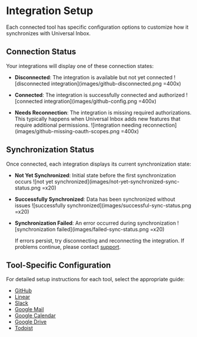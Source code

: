 # Integration Setup

Each connected tool has specific configuration options to customize how it synchronizes with Universal Inbox.

## Connection Status

Your integrations will display one of these connection states:

- **Disconnected**: The integration is available but not yet connected
  ![disconnected integration](images/github-disconnected.png =400x)

- **Connected**: The integration is successfully connected and authorized
  ![connected integration](images/github-config.png =400x)

- **Needs Reconnection**: The integration is missing required authorizations. This typically happens when Universal Inbox adds new features that require additional permissions.
  ![integration needing reconnection](images/github-missing-oauth-scopes.png =400x)

## Synchronization Status

Once connected, each integration displays its current synchronization state:

- **Not Yet Synchronized**: Initial state before the first synchronization occurs
  ![not yet synchronized](images/not-yet-synchronized-sync-status.png =x20)

- **Successfully Synchronized**: Data has been synchronized without issues
  ![successfully synchronized](images/successful-sync-status.png =x20)

- **Synchronization Failed**: An error occurred during synchronization
  ![synchronization failed](images/failed-sync-status.png =x20)
  
  If errors persist, try disconnecting and reconnecting the integration. If problems continue, please contact [support](mailto:support@universal-inbox.com).

## Tool-Specific Configuration

For detailed setup instructions for each tool, select the appropriate guide:

- [GitHub](github.md)
- [Linear](linear.md)
- [Slack](slack.md)
- [Google Mail](gmail.md)
- [Google Calendar](gcal.md)
- [Google Drive](gdrive.md)
- [Todoist](todoist.md)
